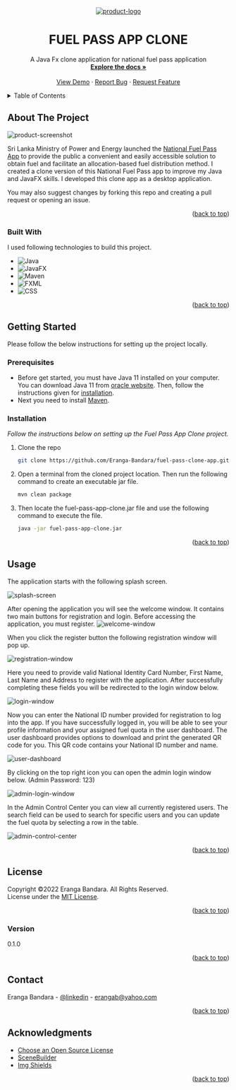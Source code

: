 <a name="readme-top"></a>

<!-- PROJECT LOGO -->
<br />
<div align="center">
  <a href="https://github.com/Eranga-Bandara/fuel-pass-clone-app">
  <p align="center">
  <img src="/src/main/resources/images/img/splash-screen.png" alt="product-logo">
</p>

  </a>

<h1 align="center">FUEL PASS APP CLONE</h1>

  <p align="center">
    A Java Fx clone application for national fuel pass application
    <br />
    <a href="https://github.com/Eranga-Bandara/mini-game"><strong>Explore the docs »</strong></a>
    <br />
    <br />
    <a href="https://eranga-bandara.github.io/mini-game/">View Demo</a>
    ·
    <a href="https://github.com/Eranga-Bandara/mini-game/issues">Report Bug</a>
    ·
    <a href="https://github.com/Eranga-Bandara/mini-game/issues">Request Feature</a>
  </p>
</div>



<!-- TABLE OF CONTENTS -->
<details>
  <summary>Table of Contents</summary>
  <ol>
    <li>
      <a href="#about-the-project">About The Project</a>
      <ul>
        <li><a href="#built-with">Built With</a></li>
      </ul>
    </li>
    <li>
      <a href="#getting-started">Getting Started</a>
      <ul>
        <li><a href="#prerequisites">Prerequisites</a></li>
        <li><a href="#installation">Installation</a></li>
      </ul>
    </li>
    <li><a href="#usage">Usage</a></li>
    <li><a href="#license">License</a></li>
    <li><a href="#Version">Version</a></li>
    <li><a href="#contact">Contact</a></li>
    <li><a href="#acknowledgments">Acknowledgments</a></li>
  </ol>
</details>



<!-- ABOUT THE PROJECT -->
## About The Project

![product-screenshot](/src/main/resources/images/img/splash-screen.png)

Sri Lanka Ministry of Power and Energy launched the [National Fuel Pass App](https://fuelpass.gov.lk/) to provide the public a convenient and easily accessible solution to obtain fuel and facilitate an allocation-based fuel distribution method.
I created a clone version of this National Fuel Pass app to improve  my Java and JavaFX skills.
I developed this clone app as a desktop application.

You may also suggest changes by forking this repo and creating a pull request or opening an issue.

<p align="right">(<a href="#readme-top">back to top</a>)</p>



### Built With

I used following technologies to build this project.

- ![Java](https://img.shields.io/badge/-Java-orange)
- ![JavaFX](https://img.shields.io/badge/-JavaFX-yellowgreen)
- ![Maven](https://img.shields.io/badge/-Maven-red)
- ![FXML](https://img.shields.io/badge/-FXML-lightgrey)
- ![CSS](https://img.shields.io/badge/-CSS-blue)

<p align="right">(<a href="#readme-top">back to top</a>)</p>



<!-- GETTING STARTED -->
## Getting Started

Please follow the below instructions for setting up the project locally.

### Prerequisites

- Before get started, you must have Java 11 installed on your computer. You can download Java 11 from [oracle website](https://www.oracle.com/java/technologies/downloads/#java11).
Then, follow the instructions given for [installation](https://docs.oracle.com/en/java/javase/11/install/overview-jdk-installation.html#GUID-8677A77F-231A-40F7-98B9-1FD0B48C346A).
- Next you need to install [Maven](https://maven.apache.org/download.cgi).

### Installation

_Follow the instructions below on setting up the Fuel Pass App Clone project._


1. Clone the repo
   ```sh
   git clone https://github.com/Eranga-Bandara/fuel-pass-clone-app.git
   ```
2. Open a terminal from the cloned project location. 
Then run the following command to create an executable jar file.

   ```sh
   mvn clean package
   ```
3. Then locate the fuel-pass-app-clone.jar file and use the following command to execute the file.

   ```sh
   java -jar fuel-pass-app-clone.jar
   ```



<p align="right">(<a href="#readme-top">back to top</a>)</p>



<!-- USAGE -->
## Usage

The application starts with the following splash screen.

![splash-screen](/src/main/resources/images/img/splash-screen.png)

After opening the application you will see the welcome window. It contains two main buttons for registration and login.
Before accessing the application, you must register.
![welcome-window](/src/main/resources/images/img/welcome-page.png)

When you click the register button the following registration window will pop up.

![registration-window](/src/main/resources/images/img/registration-page.png)

Here you need to provide valid National Identity Card Number, First Name, Last Name and Address to register with the application.
After successfully completing these fields you will be redirected to the login window below.

![login-window](/src/main/resources/images/img/login-page.png)

Now you can enter the National ID number provided for registration to log into the app.
If you have successfully logged in, you will be able to see your profile information and your assigned fuel quota in the user dashboard.
The user dashboard provides options to download and print the generated QR code for you. This QR code contains your National ID number and name.

![user-dashboard](/src/main/resources/images/img/user-dashboard.png)

By clicking on the top right icon you can open the admin login window below. (Admin Password: 123)

![admin-login-window](/src/main/resources/images/img/admin-login-page.png)

In the Admin Control Center you can view all currently registered users.
The search field can be used to search for specific users and you can update the fuel quota by selecting a row in the table.

![admin-control-center](/src/main/resources/images/img/admin-control-center.png)

<p align="right">(<a href="#readme-top">back to top</a>)</p>

<!-- LICENSE -->
## License

Copyright &copy;2022 Eranga Bandara. All Rights Reserved.<br>
License under the [MIT License](LICENSE.txt).

<p align="right">(<a href="#readme-top">back to top</a>)</p> 


<!-- Version -->
### Version
0.1.0

<p align="right">(<a href="#readme-top">back to top</a>)</p> 

<!-- CONTACT -->
## Contact

Eranga Bandara - [@linkedin](https://www.linkedin.com/in/eranga-bandara-75667b15a/) - erangab@yahoo.com

<p align="right">(<a href="#readme-top">back to top</a>)</p>



<!-- ACKNOWLEDGMENTS -->
## Acknowledgments

* [Choose an Open Source License](https://choosealicense.com/)
* [SceneBuilder](https://gluonhq.com/products/scene-builder/)
* [Img Shields](https://shields.io)


<p align="right">(<a href="#readme-top">back to top</a>)</p>